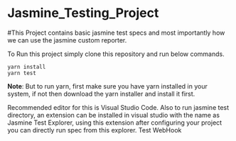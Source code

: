 # Jasmine_Testing_Project

#This Project contains basic jasmine test specs and most importantly how we can use the jasmine custom reporter. 

To Run this project simply clone this repository and run below commands.
```
yarn install
yarn test
```
**Note**: But to run yarn, first make sure you have yarn installed in your system, if not then download the yarn installer and install it first.

Recommended editor for this is Visual Studio Code.
Also to run jasmine test directory, an extension can be installed in visual studio with the name as Jasmine Test Explorer, using this extension after configuring your project you can directly run spec from this explorer. 
Test WebHook
